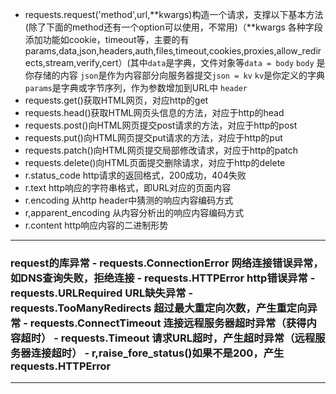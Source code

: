 - requests.request('method',url,**kwargs)构造一个请求，支撑以下基本方法(除了下面的method还有一个option可以使用，不常用)（**kwargs 各种字段添加功能如cookie，timeout等，主要的有params,data,json,headers,auth,files,timeout,cookies,proxies,allow_redirects,stream,verify,cert）(其中`data`是字典，文件对象等`data = body`   `body` 是你存储的内容 `json`是作为内容部分向服务器提交`json = kv` `kv`是你定义的字典 `params`是字典或字节序列，作为参数增加到URL中 `header`
- requests.get()获取HTML网页，对应http的get
- requests.head()获取HTML网页头信息的方法，对应于http的head
- requests.post()向HTML网页提交post请求的方法，对应于http的post
- requests.put()向HTML网页提交put请求的方法，对应于http的put
- requests.patch()向HTML网页提交局部修改请求，对应于http的patch
- requests.delete()向HTML页面提交删除请求，对应于http的delete
- r.status_code http请求的返回格式，200成功，404失败
- r.text http响应的字符串格式，即URL对应的页面内容
- r.encoding 从http header中猜测的响应内容编码方式
- r,apparent_encoding 从内容分析出的响应内容编码方式
- r.content http响应内容的二进制形势

<hr>
<h3>request的库异常
- requests.ConnectionError 网络连接错误异常，如DNS查询失败，拒绝连接
- requests.HTTPError http错误异常
- requests.URLRequired URL缺失异常
- requests.TooManyRedirects 超过最大重定向次数，产生重定向异常
- requests.ConnectTimeout 连接远程服务器超时异常（获得内容超时）
- requests.Timeout 请求URL超时，产生超时异常（远程服务器连接超时）
- r,raise_fore_status()如果不是200，产生requests.HTTPError
<hr>


<!--stackedit_data:
eyJoaXN0b3J5IjpbNjMzNDY3NjEzLC05NjA4NDU5ODgsMjEzMj
M2MjUyNiwtMTMwNzU4Mzc2NCwtNTQwMDUyNDk0LDEzODkyNDU1
MzFdfQ==
-->